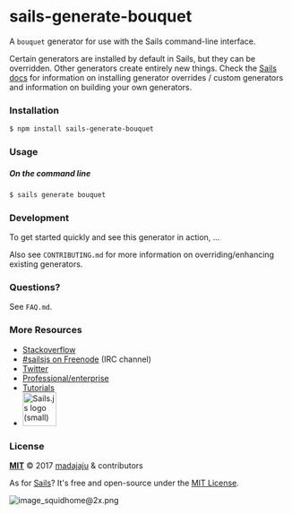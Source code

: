# sails-generate-bouquet

A `bouquet` generator for use with the Sails command-line interface.

Certain generators are installed by default in Sails, but they can be overridden.  Other generators create entirely new things.  Check the [Sails docs](http://sailsjs.org/#!documentation) for information on installing generator overrides / custom generators and information on building your own generators.



### Installation

```sh
$ npm install sails-generate-bouquet
```


### Usage

##### On the command line

```sh
$ sails generate bouquet 
```



### Development

To get started quickly and see this generator in action, ...

Also see `CONTRIBUTING.md` for more information on overriding/enhancing existing generators.



### Questions?

See `FAQ.md`.



### More Resources

- [Stackoverflow](http://stackoverflow.com/questions/tagged/sails.js)
- [#sailsjs on Freenode](http://webchat.freenode.net/) (IRC channel)
- [Twitter](https://twitter.com/sailsjs)
- [Professional/enterprise](https://github.com/madajaju/sails-docs/blob/master/FAQ.md#are-there-professional-support-options)
- [Tutorials](https://github.com/madajaju/sails-docs/blob/master/FAQ.md#where-do-i-get-help)
- <a href="http://sailsjs.org" target="_blank" title="Node.js framework for building realtime APIs."><img src="https://github-camo.global.ssl.fastly.net/9e49073459ed4e0e2687b80eaf515d87b0da4a6b/687474703a2f2f62616c64657264617368792e6769746875622e696f2f7361696c732f696d616765732f6c6f676f2e706e67" width=60 alt="Sails.js logo (small)"/></a>


### License

**[MIT](./LICENSE)**
&copy; 2017 [madajaju](http://github.com/madajaju) & contributors

As for [Sails](http://sailsjs.org)?  It's free and open-source under the [MIT License](http://sails.mit-license.org/).

![image_squidhome@2x.png](http://i.imgur.com/RIvu9.png)
